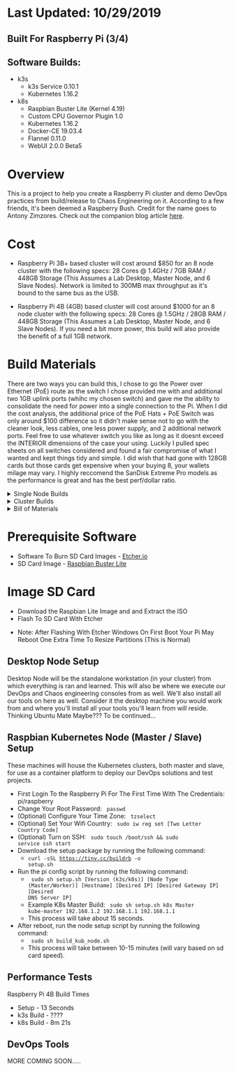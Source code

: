 # Last Updated: 10/29/2019
## Built For Raspberry Pi (3/4)
## Software Builds:
 - k3s
   - k3s Service 0.10.1
   - Kubernetes 1.16.2
 - k8s
   - Raspbian Buster Lite (Kernel 4.19)
   - Custom CPU Governor Plugin 1.0
   - Kubernetes 1.16.2
   - Docker-CE 19.03.4
   - Flannel 0.11.0
   - WebUI 2.0.0 Beta5

# Overview
This is a project to help you create a Raspberry Pi cluster and demo DevOps practices from build/release to Chaos Engineering on it. According to a few friends, it's been deemed a Raspberry Bush. Credit for the name goes to Antony Zimzores. Check out the companion blog article [here](https://www.seanasaservice.com/blog/raspberry-bush). 

# Cost
 - Raspberry Pi 3B+ based cluster will cost around $850 for an 8 node cluster with the following specs: 28 Cores @ 1.4GHz / 7GB RAM / 448GB Storage (This Assumes a Lab Desktop, Master Node, and 6 Slave Nodes). Network is limited to 300MB max throughput as it's bound to the same bus as the USB.

 - Raspberry Pi 4B (4GB) based cluster will cost around $1000 for an 8 node cluster with the following specs: 28 Cores @ 1.5GHz / 28GB RAM / 448GB Storage (This Assumes a Lab Desktop, Master Node, and 6 Slave Nodes). If you need a bit more power, this build will also provide the benefit of a full 1GB network.

# Build Materials
There are two ways you can build this, I chose to go the Power over Ethernet (PoE) route as the switch I chose provided me with and additional two 1GB uplink ports (whihc my chosen switch) and gave me the ability to consolidate the need for power into a single connection to the Pi. When I did the cost analysis, the additional price of the PoE Hats + PoE Switch was only around $100 difference so it didn't make sense not to go with the cleaner look, less cables, one less power supply, and 2 additional network ports. Feel free to use whatever switch you like as long as it doesnt exceed the INTERIOR dimensions of the case your using. Luckily I pulled spec sheets on all switches considered and found a fair compromise of what I wanted and kept things tidy and simple. I did wish that had gone with 128GB cards but those cards get expensive when your buying 8, your wallets milage may vary. I highly reccomend the SanDisk Extreme Pro models as the performance is great and has the best perf/dollar ratio.
  
<details>
<summary>Single Node Builds</summary>
<p>

#### Minimum
   - 1x [Raspberry PI 3B+]()
   - 1x [Raspberry Pi 3B+ Power Supply]()
   - 1x [SD Card - Minimum 16GB]()
   
#### Recommended
   - 1x [Raspberry Pi 4B]()
   - 1x [Raspberry Pi 4B Power Supply]()
   - 1x [SD Card - Minimum 64GB]()

</p>
</details>

<details>
<summary>Cluster Builds</summary>
<p>

#### Pi3B+ Minimum
   - 2x [Raspberry PI 3B+]()
   - 2x [Raspberry Pi 3B+ Power Supply]()
   - 2x [SD Card - Minimum 16GB]()
   
#### Recommended
   - 8x [Raspberry Pi 4B]()
   - 8x [Raspberry Pi 4B Power Supply]()
   - 8x [SD Card - Minimum 64GB]()
   - 1x [PoE Switch]()
   - 1x [8 Node Cluster Case]()
</p>
</details>


<details>
<summary>Bill of Materials</summary>
<p>
 
#### Pi 3B+ Cluster
   - Pi3 Cluster
     - 8x [CanaKit Raspberry Pi 3 B+](https://www.canakit.com/raspberry-pi-3-model-b-plus.html) ($35/ea.)
     - 8x [CanaKit Raspberry Pi PoE Hat](https://www.canakit.com/raspberry-pi-poe-hat.html) ($20/ea.)
     - 8x [SanDisk Extreme Pro 64GB Micro SD Card](https://www.bestbuy.com/site/sandisk-extreme-plus-64gb-microsdxc-uhs-i-memory-card/6282920.p?skuId=6282920) ($34.99/ea.)
     - [.5ft Network Cables](https://www.amazon.com/gp/product/B06Y4722LW) ($12.59/10 Pack)
     - 1x [YuanLey Smart PoE Switch](https://www.amazon.com/gp/product/B07H8YN9C3) ($59.99)
     - 1x [C4 Labs Raspberry Pi Cluster Enclosure – Black Ice](https://www.c4labs.com/product/8-slot-stackable-cluster-case-raspberry-pi-3b-and-other-single-board-computers-color-options/) ($46.99)

   - Optional Non PoE Build (Won't be able to use the same case)
     - 1x [Anker 60W 10 Port USB](https://www.amazon.com/Anker-10-Port-Charger-PowerPort-iPhone/dp/B00YRYS4T4) ($39.99)
     - 8x [Micro USB Cables](https://www.amazon.com/Sabrent-6-Pack-Premium-Cables-CB-UM61/dp/B011KMSNXM) ($7.99)

#### Pi 4B Cluster
   - Pi4 Cluster 
     - 8x [Raspberry Pi 4B (4GB)]()
     - 8x [Raspberry Pi 4B Power Supply]()
     - 8x [SD Card - Minimum 64GB]()
     - 8x [SanDisk Extreme Pro 64GB Micro SD Card](https://www.bestbuy.com/site/sandisk-extreme-plus-64gb-microsdxc-uhs-i-memory-card/6282920.p?skuId=6282920) ($34.99/ea.)
     - [.5ft Network Cables](https://www.amazon.com/gp/product/B06Y4722LW) ($12.59/10 Pack)
     - 1x [YuanLey Smart PoE Switch](https://www.amazon.com/gp/product/B07H8YN9C3) ($59.99)
     - 1x [C4 Labs Raspberry Pi Cluster Enclosure – Black Ice](https://www.c4labs.com/product/8-slot-stackable-cluster-case-raspberry-pi-3b-and-other-single-board-computers-color-options/) ($46.99)

    - Optional Non PoE Build (Won't be able to use the same case)
      - 1x [Anker 60W 10 Port USB](https://www.amazon.com/Anker-10-Port-Charger-PowerPort-iPhone/dp/B00YRYS4T4) ($39.99)
      - 8x [Micro USB Cables](https://www.amazon.com/Sabrent-6-Pack-Premium-Cables-CB-UM61/dp/B011KMSNXM) ($7.99)
</p>
</details>


# Prerequisite Software
  - Software To Burn SD Card Images - [Etcher.io](https://www.balena.io/etcher/)
  - SD Card Image - [Raspbian Buster Lite](https://www.raspberrypi.org/downloads/raspbian/)


# Image SD Card
  - Download the Raspbian Lite Image and and Extract the ISO
  - Flash To SD Card With Etcher
  * Note: After Flashing With Etcher Windows On First Boot Your Pi May Reboot One Extra Time To Resize Partitions (This is Normal)


## Desktop Node Setup
Desktop Node will be the standalone workstation (in your cluster) from which everything is ran and learned. This will also be where we execute our DevOps and Chaos engineering consoles from as well. We'll also install all our tools on here as well. Consider it the desktop machine you would work from and where you'll install all your tools you'll learn from will reside. Thinking Ubuntu Mate Maybe??? To be continued...

## Raspbian Kubernetes Node (Master / Slave) Setup
These machines will house the Kubernetes clusters, both master and slave, for use as a container platform to deploy our DevOps solutions and test projects.
  - First Login To the Raspberry Pi For The First Time With The Credentials: pi/raspberry
  - Change Your Root Password: <code> passwd </code>
  - (Optional) Configure Your Time Zone: <code> tzselect </code>
  - (Optional) Set Your Wifi Country: <code> sudo iw reg set [Two Letter Country Code] </code>
  - (Optional) Turn on SSH: <code> sudo touch /boot/ssh && sudo service ssh start</code>
  - Download the setup package by running the following command:
    - <code>curl -sSL https://tiny.cc/buildrb -o setup.sh</code>
  - Run the pi config script by running the following command:
    - <code> sudo sh setup.sh [Version (k3s/k8s)] [Node Type (Master/Worker)] [Hostname] [Desired IP] [Desired Gateway IP] [Desired DNS Server IP]</code>
    - Example K8s Master Build: <code> sudo sh setup.sh k8s Master kube-master 192.168.1.2 192.168.1.1 192.168.1.1 </code>
    - This process will take about 15 seconds.
  - After reboot, run the node setup script by running the following command:
    - <code> sudo sh build_kub_node.sh</code>
    - This process will take between 10-15 minutes (will vary based on sd card speed).

## Performance Tests
Raspberry Pi 4B Build Times
  - Setup - 13 Seconds
  - k3s Build - ????
  - k8s Build - 8m 21s

## DevOps Tools
MORE COMING SOON.....
